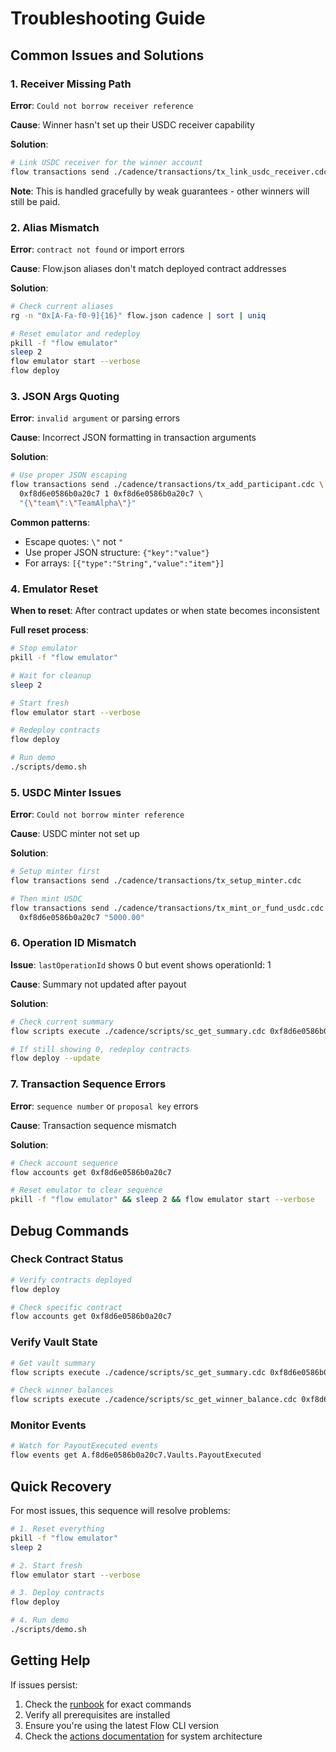 # Troubleshooting Guide

## Common Issues and Solutions

### 1. Receiver Missing Path

**Error**: `Could not borrow receiver reference`

**Cause**: Winner hasn't set up their USDC receiver capability

**Solution**:
```bash
# Link USDC receiver for the winner account
flow transactions send ./cadence/transactions/tx_link_usdc_receiver.cdc
```

**Note**: This is handled gracefully by weak guarantees - other winners will still be paid.

### 2. Alias Mismatch

**Error**: `contract not found` or import errors

**Cause**: Flow.json aliases don't match deployed contract addresses

**Solution**:
```bash
# Check current aliases
rg -n "0x[A-Fa-f0-9]{16}" flow.json cadence | sort | uniq

# Reset emulator and redeploy
pkill -f "flow emulator"
sleep 2
flow emulator start --verbose
flow deploy
```

### 3. JSON Args Quoting

**Error**: `invalid argument` or parsing errors

**Cause**: Incorrect JSON formatting in transaction arguments

**Solution**:
```bash
# Use proper JSON escaping
flow transactions send ./cadence/transactions/tx_add_participant.cdc \
  0xf8d6e0586b0a20c7 1 0xf8d6e0586b0a20c7 \
  "{\"team\":\"TeamAlpha\"}"
```

**Common patterns**:
- Escape quotes: `\"` not `"`
- Use proper JSON structure: `{"key":"value"}`
- For arrays: `[{"type":"String","value":"item"}]`

### 4. Emulator Reset

**When to reset**: After contract updates or when state becomes inconsistent

**Full reset process**:
```bash
# Stop emulator
pkill -f "flow emulator"

# Wait for cleanup
sleep 2

# Start fresh
flow emulator start --verbose

# Redeploy contracts
flow deploy

# Run demo
./scripts/demo.sh
```

### 5. USDC Minter Issues

**Error**: `Could not borrow minter reference`

**Cause**: USDC minter not set up

**Solution**:
```bash
# Setup minter first
flow transactions send ./cadence/transactions/tx_setup_minter.cdc

# Then mint USDC
flow transactions send ./cadence/transactions/tx_mint_or_fund_usdc.cdc \
  0xf8d6e0586b0a20c7 "5000.00"
```

### 6. Operation ID Mismatch

**Issue**: `lastOperationId` shows 0 but event shows operationId: 1

**Cause**: Summary not updated after payout

**Solution**:
```bash
# Check current summary
flow scripts execute ./cadence/scripts/sc_get_summary.cdc 0xf8d6e0586b0a20c7 1

# If still showing 0, redeploy contracts
flow deploy --update
```

### 7. Transaction Sequence Errors

**Error**: `sequence number` or `proposal key` errors

**Cause**: Transaction sequence mismatch

**Solution**:
```bash
# Check account sequence
flow accounts get 0xf8d6e0586b0a20c7

# Reset emulator to clear sequence
pkill -f "flow emulator" && sleep 2 && flow emulator start --verbose
```

## Debug Commands

### Check Contract Status
```bash
# Verify contracts deployed
flow deploy

# Check specific contract
flow accounts get 0xf8d6e0586b0a20c7
```

### Verify Vault State
```bash
# Get vault summary
flow scripts execute ./cadence/scripts/sc_get_summary.cdc 0xf8d6e0586b0a20c7 1

# Check winner balances
flow scripts execute ./cadence/scripts/sc_get_winner_balance.cdc 0xf8d6e0586b0a20c7
```

### Monitor Events
```bash
# Watch for PayoutExecuted events
flow events get A.f8d6e0586b0a20c7.Vaults.PayoutExecuted
```

## Quick Recovery

For most issues, this sequence will resolve problems:

```bash
# 1. Reset everything
pkill -f "flow emulator"
sleep 2

# 2. Start fresh
flow emulator start --verbose

# 3. Deploy contracts
flow deploy

# 4. Run demo
./scripts/demo.sh
```

## Getting Help

If issues persist:

1. Check the [runbook](runbook.md) for exact commands
2. Verify all prerequisites are installed
3. Ensure you're using the latest Flow CLI version
4. Check the [actions documentation](actions.md) for system architecture 